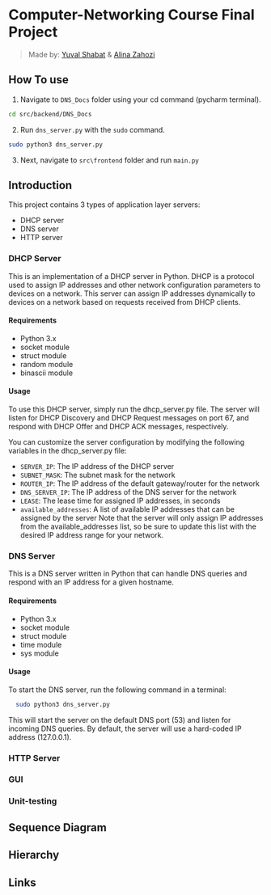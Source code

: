 # Computer-Networking Course Final Project
>Made by: [Yuval Shabat](https://github.com/yuvili) & [Alina Zahozi](https://github.com/AlinaZahozi)

## How To use
1. Navigate to ``DNS_Docs`` folder using your cd command (pycharm terminal). 
```sh
cd src/backend/DNS_Docs
```

2. Run ```dns_server.py``` with the `sudo` command.
```sh
sudo python3 dns_server.py
```
3. Next, navigate to ``src\frontend`` folder and run ```main.py```

## Introduction
This project contains 3 types of application layer servers:
- DHCP server
- DNS server
- HTTP server

### DHCP Server
This is an implementation of a DHCP server in Python. 
DHCP is a protocol used to assign IP addresses and other network configuration parameters to devices on a network. 
This server can assign IP addresses dynamically to devices on a network based on requests received from DHCP clients.

#### Requirements

- Python 3.x 
- socket module 
- struct module 
- random module 
- binascii module

#### Usage
To use this DHCP server, simply run the dhcp_server.py file. 
The server will listen for DHCP Discovery and DHCP Request messages on port 67, 
and respond with DHCP Offer and DHCP ACK messages, respectively.

You can customize the server configuration by modifying the following variables in the dhcp_server.py file:
- `SERVER_IP`: The IP address of the DHCP server
- `SUBNET_MASK`: The subnet mask for the network
- `ROUTER_IP`: The IP address of the default gateway/router for the network
- `DNS_SERVER_IP`: The IP address of the DNS server for the network
- `LEASE`: The lease time for assigned IP addresses, in seconds
- `available_addresses`: A list of available IP addresses that can be assigned by the server
Note that the server will only assign IP addresses from the available_addresses list, so be sure to update this list with the desired IP address range for your network.

### DNS Server
This is a DNS server written in Python that can handle DNS queries and respond with an IP address for a given hostname.

#### Requirements
- Python 3.x 
- socket module 
- struct module 
- time module 
- sys module

#### Usage

To start the DNS server, run the following command in a terminal:
```sh
  sudo python3 dns_server.py
  ```
This will start the server on the default DNS port (53) and listen for incoming DNS queries.
By default, the server will use a hard-coded IP address (127.0.0.1).

### HTTP Server

### GUI

### Unit-testing

## Sequence Diagram

## Hierarchy

## Links
